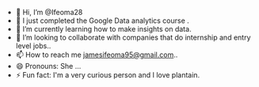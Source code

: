 - 👋 Hi, I’m @Ifeoma28
- 👀 I just completed the Google Data analytics course .
- 🌱 I’m currently learning how to make insights on data.
- 💞️ I’m looking to collaborate with companies that do internship and entry level jobs..
- 📫 How to reach me jamesifeoma95@gmail.com..
- 😄 Pronouns: She ...
- ⚡ Fun fact: I'm a very curious person and I love plantain.

<!---
Ifeoma28/Ifeoma28 is a ✨ special ✨ repository because its `README.md` (this file) appears on your GitHub profile.
You can click the Preview link to take a look at your changes.
--->

